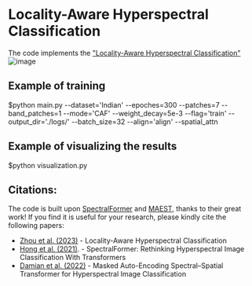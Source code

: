 # Locality-Aware Hyperspectral Classification
The code implements the ["Locality-Aware Hyperspectral Classification"](https://arxiv.org/pdf/2309.01561.pdf)
![image](https://github.com/zhoufangqin/HyLITE/assets/56824007/f6a2a629-eb41-4361-8219-ebd6ac11f5c3)


## Example of training
$python main.py --dataset='Indian' --epoches=300 --patches=7 --band_patches=1 --mode='CAF' --weight_decay=5e-3 --flag='train' --output_dir='./logs/' --batch_size=32 --align='align' --spatial_attn

## Example of visualizing the results
$python visualization.py

## Citations:
The code is built upon [SpectralFormer](https://github.com/danfenghong/IEEE_TGRS_SpectralFormer#spectralformer-rethinking-hyperspectral-image-classification-with-transformers)
 and [MAEST](https://github.com/ibanezfd/MAEST), thanks to their great work! If you find it is useful for your research, please kindly cite the following papers:

- [Zhou et al. (2023)](https://arxiv.org/pdf/2309.01561.pdf) - Locality-Aware Hyperspectral Classification
- [Hong et al. (2021)](https://ieeexplore.ieee.org/document/9627165). - SpectralFormer: Rethinking Hyperspectral Image Classification With Transformers
- [Damian et al. (2022)](https://ieeexplore.ieee.org/document/9931741) - Masked Auto-Encoding Spectral–Spatial Transformer for Hyperspectral Image Classification


